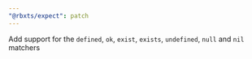 ```yaml
---
"@rbxts/expect": patch
---
```


Add support for the `defined`, `ok`, `exist`, `exists`, `undefined`, `null` and `nil` matchers
